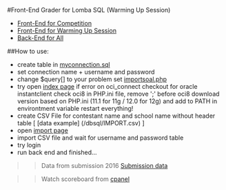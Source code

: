 #Front-End Grader for Lomba SQL (Warming Up Session)
- [Front-End for Competition](https://github.com/grassbeam/Lomba-SQL "Front-End") 
- [Front-End for Warming Up Session](https://github.com/grassbeam/Lomba-SQL-Pemanasan "Front-End Warming Up Session") 
- [Back-End for All](https://github.com/grassbeam/Lomba-SQL-Back-End "Back-End") 


##How to use:
- create table in  [myconnection.sql](/dbsql/myconnection.sql)
- set connection name + username and password
- change $query[] to your problem set [importsoal.php](/cpanel/model/importsoal.php)
- try open [index page](/index.php) 
  if error on oci_connect checkout for oracle instantclient 
  check oci8 in PHP.ini file, remove ';' before oci8
  download version based on PHP.ini (11.1 for 11g / 12.0 for 12g)  and add to PATH in environtment variable
  restart everything!
- create CSV File for contestant name and school name without header table [ [data example] (/dbsql/IMPORT.csv) ]
- open [import page](/cpanel/import.php)
- import CSV file and wait for username and password table
- try login
- run back end and finished...

>>Data from submission 2016 [Submission data](dbsql/DB%20HASIL)

>>Watch scoreboard from [cpanel](/cpanel/index.php)
